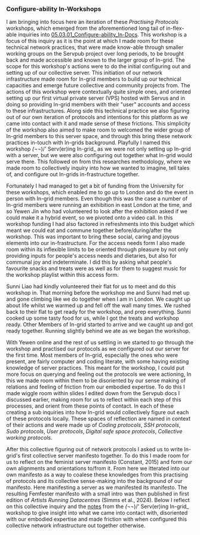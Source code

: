 ### Configure-ability In-Workshops

I am bringing into focus here an iteration of these _Practising Protocols_ workshops, which emerged from the aforementioned long tail of in-flex-able inquiries into [05.03.01_Configure-ability_In-Docs](../../../../Thesis%20📖%20Backup/chapters/05_In-Configure-Ability/sections/05.03.01_Configure-ability_In-Docs.md). This workshop is a focus of this inquiry as it is the point at which I made room for these technical network practices, that were made know-able through smaller working groups on the Servpub project over long periods, to be brought back and made accessible and known to the larger group of In-grid. The scope for this workshop's actions were to do the initial configuring out and setting up of our collective server. This initiation of our network infrastructure made room for In-grid members to build up our technical capacities and emerge future collective and community projects from. The actions of this workshop were contextually quite simple ones, and oriented setting up our first virtual private server (VPS) hosted with Servus and in doing so providing In-grid members with their "user" accounts and access to these infrastructures. Along side this technical practice we also figuring out of our own iteration of protocols and intentions for this platform as we came into contact with it and made sense of these frictions. This simplicity of the workshop also aimed to make room to welcomed the wider group of In-grid members to this server space, and through this bring these network practices in-touch with In-grids background. Playfully I named this workshop *(¬*¬)/' Serv(er)ing In-grid\_ as we were not only setting up In-grid with a server, but we were also configuring out together what In-grid would serve there. This followed on from this researches methodology, where we made room to collectively inquiry into how we wanted to imagine, tell tales of, and configure out In-grids in-frastructure together.

Fortunately I had managed to get a bit of funding from the University for these workshops, which enabled me to go up to London and do the event in person with In-grid members. Even though this was the case a number of In-grid members were running an exhibition in east London at the time, and so Yewen Jin who had volunteered to look after the exhibition asked if we could make it a hybrid event, so we pivoted onto a video call. In this workshop funding I had also factored in refreshments into this budget which meant we could eat and commune together before/during/after the workshop. This was important to bring these social, caring and joyous elements into our in-frastructure. For the access needs form I also made room within its inflexible limits to be oriented through pleasure by not only providing inputs for people's access needs and dietaries, but also for communal joy and indeterminate. I did this by asking what people's favourite snacks and treats were as well as for them to suggest music for the workshop playlist within this access form.

Sunni Liao had kindly volunteered their flat for us to meet and do this workshop in. That morning before the workshop me and Sunni had met up and gone climbing like we do together when I am in London. We caught up about life whilst we warmed up and fell off the wall many times. We rushed back to their flat to get ready for the workshop, and prep everything. Sunni cooked up some tasty food for us, while I got the treats and workshop ready. Other Members of In-grid started to arrive and we caught up and got ready together. Running slightly behind we ate as we began the workshop.

With Yewen online and the rest of us settling in we started to go through the workshop and practised our protocols as we configured out our server for the first time. Most members of In-grid, especially the ones who were present, are fairly computer and coding literate, with some having existing knowledge of server practices. This meant for the workshop, I could put more focus on querying and feeling out the protocols we were actioning, In this we made room within them to be disoriented by our sense making of relations and feeling of friction from our embodied expertise. To do this I made wiggle room within slides I edited down from the Servpub docs I discussed earlier, making room for us to reflect within each step of this processes, and orient from these points of contact. In each of these creating a sub inquiries into how In-grid would collectively figure out each of these protocols locally. These spaces of reflection are named in context of their actions and were made up of *Coding protocols*, *SSH protocols*, *Sudo protocols*, *User protocols*, *Digital safe space protocols*, *Collective working protocols*. 

After this collective figuring out of network protocols I asked us to write In-grid's first collective server manifesto together. To do this I made room for us to reflect on the feminist server manifesto (Constant, 2015) and form our own alignments and orientations to/from it. From here we itterated into our own manifesto as a way to coalese these knowledges from this practising of protocols and its collective sense-making into the background of our manifesto. Here manifesting a server as we manifested its manifesto. The resulting Femfester manifesto with a small intro was then published in first edition of *Artists Running Datacentres* (Simms et al., 2024). Below I reflect on this collective inquiry and the [notes](https://femfester.in-grid.io/) from the *(¬*¬)/' Serv(er)ing In-grid\_ workshop to give insight into what we came into contact with, disoriented with our embodied expertise and made friction with when configured this collective network infrastructure out together otherwise.

